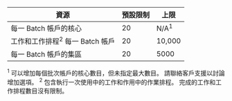  資源| 預設限制| 上限
---|---|---
 每一 Batch 帳戶的核心| 20| N/A<sup>1</sup>
 工作和工作排程<sup>2</sup> 每一 Batch 帳戶| 20| 10,000
 每一 Batch 帳戶的集區| 20| 5000

<sup>1</sup> 可以增加每個批次帳戶的核心數目，但未指定最大數目。 請聯絡客戶支援以討論增加選項。
<sup>2</sup> 包含執行一次使用中的工作和作用中的作業排程。 完成的工作和工作排程數目沒有限制。





